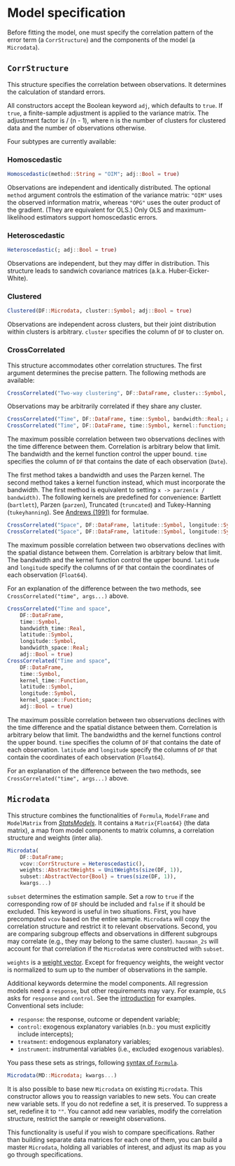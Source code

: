 # Model specification

Before fitting the model, one must specify the correlation pattern of the error term
(a `CorrStructure`) and the components of the model (a `Microdata`).

## `CorrStructure`

This structure specifies the correlation between observations.
It determines the calculation of standard errors.

All constructors accept the Boolean keyword `adj`, which defaults to `true`.
If `true`, a finite-sample adjustment is applied to the variance matrix.
The adjustment factor is  / (n - 1),
where n is the number of clusters for clustered data
and the number of observations otherwise.

Four subtypes are currently available:

### Homoscedastic

```julia
Homoscedastic(method::String = "OIM"; adj::Bool = true)
```

Observations are independent and identically distributed.
The optional `method` argument controls the estimation of the variance matrix:
`"OIM"` uses the observed information matrix,
whereas `"OPG"` uses the outer product of the gradient.
(They are equivalent for OLS.)
Only OLS and maximum-likelihood estimators support homoscedastic errors.

### Heteroscedastic

```julia
Heteroscedastic(; adj::Bool = true)
```

Observations are independent, but they may differ in distribution.
This structure leads to sandwich covariance matrices (a.k.a. Huber-Eicker-White).

### Clustered

```julia
Clustered(DF::Microdata, cluster::Symbol; adj::Bool = true)
```

Observations are independent across clusters,
but their joint distribution within clusters is arbitrary.
`cluster` specifies the column of `DF` to cluster on.

### CrossCorrelated

This structure accommodates other correlation structures.
The first argument determines the precise pattern.
The following methods are available:

```julia
CrossCorrelated("Two-way clustering", DF::DataFrame, cluster₁::Symbol, cluster₂::Symbol; adj::Bool = true)
```

Observations may be arbitrarily correlated if they share any cluster.

```julia
CrossCorrelated("Time", DF::DataFrame, time::Symbol, bandwidth::Real; adj::Bool = true)
CrossCorrelated("Time", DF::DataFrame, time::Symbol, kernel::function; adj::Bool = true)
```

The maximum possible correlation between two observations declines
with the time difference between them. Correlation is arbitrary below that limit.
The bandwidth and the kernel function control the upper bound.
`time` specifies the column of `DF` that contains the date of each observation (`Date`).

The first method takes a bandwidth and uses the Parzen kernel.
The second method takes a kernel function instead, which must incorporate the bandwidth.
The first method is equivalent to setting `x -> parzen(x / bandwidth)`.
The following kernels are predefined for convenience:
Bartlett (`bartlett`), Parzen (`parzen`), Truncated (`truncated`)
and Tukey-Hanning (`tukeyhanning`).
See [Andrews (1991)](http://jstor.org/stable/2938229) for formulae.

```julia
CrossCorrelated("Space", DF::DataFrame, latitude::Symbol, longitude::Symbol, bandwidth::Real; adj::Bool = true)
CrossCorrelated("Space", DF::DataFrame, latitude::Symbol, longitude::Symbol, kernel::function; adj::Bool = true)
```

The maximum possible correlation between two observations declines
with the spatial distance between them. Correlation is arbitrary below that limit.
The bandwidth and the kernel function control the upper bound.
`latitude` and `longitude` specify the columns of `DF`
that contain the coordinates of each observation (`Float64`).

For an explanation of the difference between the two methods,
see `CrossCorrelated("time", args...)` above.

```julia
CrossCorrelated("Time and space",
    DF::DataFrame,
    time::Symbol,
    bandwidth_time::Real,
    latitude::Symbol,
    longitude::Symbol,
    bandwidth_space::Real;
    adj::Bool = true)
CrossCorrelated("Time and space",
    DF::DataFrame,
    time::Symbol,
    kernel_time::Function,
    latitude::Symbol,
    longitude::Symbol,
    kernel_space::Function;
    adj::Bool = true)
```

The maximum possible correlation between two observations declines
with the time difference and the spatial distance between them.
Correlation is arbitrary below that limit.
The bandwidths and the kernel functions control the upper bound.
`time` specifies the column of `DF` that contains the date of each observation.
`latitude` and `longitude` specify the columns of `DF`
that contain the coordinates of each observation (`Float64`).

For an explanation of the difference between the two methods,
see `CrossCorrelated("time", args...)` above.

## `Microdata`

This structure combines the functionalities of `Formula`, `ModelFrame` and `ModelMatrix` from
[*StatsModels*](https://github.com/JuliaStats/StatsModels.jl).
It contains a `Matrix{Float64}` (the data matrix),
a map from model components to matrix columns,
a correlation structure and weights (inter alia).

```julia
Microdata(
    DF::DataFrame;
    vcov::CorrStructure = Heteroscedastic(),
    weights::AbstractWeights = UnitWeights(size(DF, 1)),
    subset::AbstractVector{Bool} = trues(size(DF, 1)),
    kwargs...)
```

`subset` determines the estimation sample.
Set a row to `true` if the corresponding row of `DF` should be included
and `false` if it should be excluded.
This keyword is useful in two situations.
First, you have precomputed `vcov` based on the entire sample.
`Microdata` will copy the correlation structure and restrict it to relevant observations.
Second, you are comparing subgroup effects
and observations in different subgroups may correlate
(e.g., they may belong to the same cluster).
`hausman_2s` will account for that correlation
if the `Microdata`s were constructed with `subset`.

`weights` is a [weight vector](http://juliastats.github.io/StatsBase.jl/stable/weights.html).
Except for frequency weights, the weight vector is normalized
to sum up to the number of observations in the sample.

Additional keywords determine the model components.
All regression models need a `response`, but other requirements may vary.
For example, `OLS` asks for `response` and `control`.
See the [introduction](#getting-started) for examples. Conventional sets include:

- `response`: the response, outcome or dependent variable;
- `control`: exogenous explanatory variables (n.b.: you must explicitly include intercepts);
- `treatment`: endogenous explanatory variables;
- `instrument`: instrumental variables (i.e., excluded exogenous variables).

You pass these sets as strings, following
[syntax of `Formula`](http://juliastats.github.io/StatsModels.jl/latest/formula.html).

```julia
Microdata(MD::Microdata; kwargs...)
```

It is also possible to base new `Microdata` on existing `Microdata`.
This constructor allows you to reassign variables to new sets.
You can create new variable sets. If you do not redefine a set, it is preserved.
To suppress a set, redefine it to `""`.
You cannot add new variables, modify the correlation structure, restrict the sample
or reweight observations.

This functionality is useful if you wish to compare specifications.
Rather than building separate data matrices for each one of them,
you can build a master `Microdata`, holding all variables of interest,
and adjust its map as you go through specifications.

